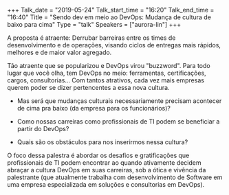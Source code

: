 +++
Talk_date = "2019-05-24"
Talk_start_time = "16:20"
Talk_end_time = "16:40"
Title = "Sendo dev em meio ao DevOps: Mudança de cultura de baixo para cima"
Type = "talk"
Speakers = ["aurora-lin"]
+++

A proposta é atraente:
Derrubar barreiras entre os times de desenvolvimento e de operações, visando ciclos de entregas mais rápidos, melhores e de maior valor agregado.

Tão atraente que se popularizou e DevOps virou "buzzword". Para todo lugar que você olha, tem DevOps no meio: ferramentas, certificações, cargos, consultorias... Com tantos atrativos, cada vez mais empresas querem poder se dizer pertencentes a essa nova cultura.

- Mas será que mudanças culturais necessariamente precisam acontecer de cima pra baixo (da empresa para os funcionários)?

- Como nossas carreiras como profissionais de TI podem se beneficiar a partir do DevOps?

- Quais são os obstáculos para nos inserirmos nessa cultura?

O foco dessa palestra é abordar os desafios e gratificações que profissionais de TI podem encontrar ao quando ativamente decidem abraçar a cultura DevOps em suas carreiras, sob a ótica e vivência da palestrante (que atualmente trabalha com desenvolvimento de Software em uma empresa especializada em soluções e consultorias em DevOps).